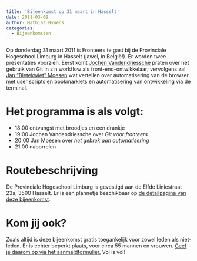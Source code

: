 ```yaml
---
title: 'Bijeenkomst op 31 maart in Hasselt'
date: 2011-03-09
author: Mathias Bynens
categories:
  - Bijeenkomsten
---
```


Op donderdag 31 maart 2011 is Fronteers te gast bij de Provinciale Hogeschool Limburg in Hasselt (jawel, in België!). Er worden twee presentaties voorzien. Eerst komt [Jochen Vandendriessche](http://joggink.be/) praten over het gebruik van Git in z’n workflow als front-end-ontwikkelaar; vervolgens zal [Jan “Bietekwiet” Moesen](http://jan.moesen.nu/) wat vertellen over automatisering van de browser met user scripts en bookmarklets en automatisering van ontwikkeling via de terminal.

# Het programma is als volgt:

- 18:00 ontvangst met broodjes en een drankje
- 19:00 Jochen Vandendriessche over _Git voor fronteers_
- 20:00 Jan Moesen over _het gebrek aan automatisering_
- 21:00 naborrelen

# Routebeschrijving

De Provinciale Hogeschool Limburg is gevestigd aan de Elfde Liniestraat 23a, 3500 Hasselt. Er is een plannetje beschikbaar op [de detailpagina van deze bijeenkomst](/bijeenkomsten/2011/phl).

# Kom jij ook?

Zoals altijd is deze bijeenkomst gratis toegankelijk voor zowel leden als niet-leden. Er is echter beperkt plaats, voor circa 55 mannen en vrouwen. [Geef je daarom op via het aanmeldformulier.](/bijeenkomsten/2011/phl#formulier-1) Vol is vol!
